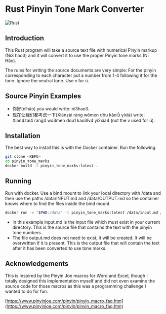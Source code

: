 # Rust Pinyin Tone Mark Converter

![Rust](https://github.com/AtomicMegaNerd/pinyin_tone_marks/workflows/Rust/badge.svg)

## Introduction

This Rust program will take a source text file with numerical Pinyin markup (Ni3
hao3) and it will convert it to use the proper Pinyin tone marks (Nǐ Hǎo).

The rules for writing the source documents are very simple: For the pinyin
corresponding to each character put a number from 1-4 following it for the tone.
Ignore the neutral tone. Use v for ü.

## Source Pinyin Examples

- 你好(nǐhǎo) you would write: ni3hao3.
- 现在让我们都考虑一下(Xiànzài ràng wǒmen dōu kǎolǜ yíxià) write: Xian4zai4 rang4 wo3men
  dou1 kao3lv4 yi2xia4 (not the v used for ü).

## Installation

The best way to install this is with the Docker container. Run the following:

```bash
git clone <REPO>
cd pinyin_tone_marks
docker build -t pinyin_tone_marks:latest .
```

## Running

Run with docker.  Use a bind mount to link your local directory with /data and then use
the paths /data/INPUT.md and /data/OUTPUT.md so the container knows where to find the files
inside the bind mount.

```bash
docker run -v "$PWD:/data" -t pinyin_tone_marks:latest /data/input.md /data/output.md
```

- In this example input.md is the input file which must exist in your current
  directory. This is the source file that contains the text with the pinyin
  tone numbers.
- The file output.md does not need to exist, it will be created. It will be
  overwritten if it is present. This is the output file that will contain
  the text after it has been converted to use tone marks.

## Acknowledgements

This is inspired by the Pinyin Joe macros for Word and Excel, though I totally designed
this implementation myself and did not even examine the source code for those macros
as this was a programming challenge I wanted to do for fun:

[https://www.pinyinjoe.com/pinyin/pinyin_macro_faq.htm](https://www.pinyinjoe.com/pinyin/pinyin_macro_faq.htm)
